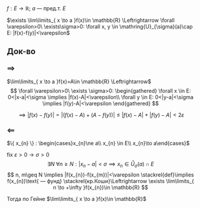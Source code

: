 $f: E\to \mathbb{R};\ a$ — пред.т. $E$

$\exists \lim\limits_{ x \to a }f(x)\in \mathbb{R} \Leftrightarrow \forall \varepsilon>0\ \exists\sigma>0: \forall x, y \in \mathring{U}_{\sigma}(a)\cap E: |f(x)-f(y)|<\varepsilon$

## Док-во

### $\implies$

$\lim\limits_{ x \to a }f(x)=A\in \mathbb{R} \Leftrightarrow$
$$
\forall \varepsilon>0\ \exists \sigma>0: \begin{gathered}
\forall x \in E: 0<|x-a|<\sigma \implies |f(x)-A|<\varepsilon\\
\forall y \in E: 0<|y-a|<\sigma \implies |f(y)-A|<\varepsilon
\end{gathered}
$$

$$
\implies |f(x)-f(y)|=|(f(x)-A)+(A-f(y))|\leq |f(x)-A|+|f(y)-A| < 2\varepsilon
$$

### $\impliedby$

$\{ x_{n} \} : \begin{cases}x_{n}\ne a\\ x_{n} \in E\\ x_{n}\to a\end{cases}$

fix $\varepsilon>0\to\sigma>0$
$$
\exists N\ \forall n\geq N: |x_{n}-a| <\sigma\implies x_{n}\in \mathring{U}_{\sigma}(a) \cap E
$$
$$
n, m\geq N \implies |f(x_{n})-f(x_{m})|<\varepsilon \stackrel{def}\implies f(x_{n})\text{ — фунд} \stackrel{кр.Коши}\Leftrightarrow \exists \lim\limits_{ n \to +\infty }f(x_{n})\in \mathbb{R} 
$$

Тогда по Гейне $\lim\limits_{ x \to a }f(x)\in \mathbb{R}$
